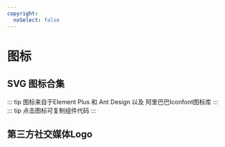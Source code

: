 ```yaml
---
copyright:
  noSelect: false
---
```


# 图标
## SVG 图标合集
::: tip
图标来自于Element Plus 和 Ant Design 以及 阿里巴巴Iconfont图标库
:::
::: tip
点击图标可复制组件代码
:::
<IconDisplay :iconsPatterns="/icon-(?!social-)/"  />

## 第三方社交媒体Logo
<IconDisplay :iconsPatterns="/icon-social-/" />

